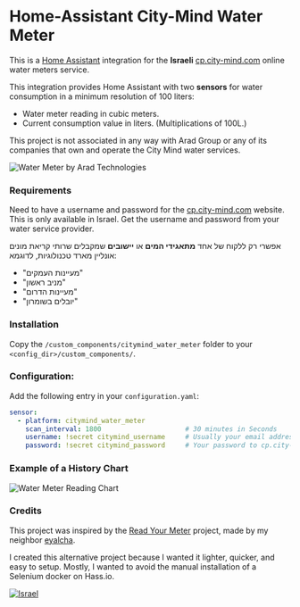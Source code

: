 # Home-Assistant City-Mind Water Meter
This is a [Home Assistant](https://www.home-assistant.io/) integration for the **Israeli** [cp.city-mind.com](https://cp.city-mind.com) 
online water meters service. 

This integration provides Home Assistant with two **sensors** for water consumption in a minimum resolution of 100 liters:
  - Water meter reading in cubic meters.
  - Current consumption value in liters. (Multiplications of 100L.)

This project is not associated in any way with Arad Group or any of its companies that own and operate the City Mind water services.

![Water Meter by Arad Technologies](https://user-images.githubusercontent.com/255973/87365347-ab607d00-c57e-11ea-9440-19e7805cf9ac.png "Water Meter by Arad Technologies")

### Requirements
Need to have a username and password for the [cp.city-mind.com](https://cp.city-mind.com/ "cp.city-mind.com") website.  This is only available in Israel. Get the username and password from your water service provider.

אפשרי רק ללקוח של אחד **מתאגידי המים** או **יישובים** שמקבלים שרותי קריאת מונים אונליין מארד טכנולוגיות, לדוגמא:
  - "מעיינות העמקים"
  - "מניב ראשון"
  - "מעיינות הדרום"
  - "יובלים בשומרון"


### Installation
Copy the `/custom_components/citymind_water_meter` folder to your `<config_dir>/custom_components/`.

### Configuration:

Add the following entry in your `configuration.yaml`:

```yaml
sensor:
  - platform: citymind_water_meter
    scan_interval: 1800                     # 30 minutes in Seconds
    username: !secret citymind_username     # Usually your email address
    password: !secret citymind_password     # Your password to cp.city-mind.com website
```
### Example of a History Chart
![Water Meter Reading Chart](https://user-images.githubusercontent.com/255973/87365060-eada9980-c57d-11ea-915a-0c1da95c2d4f.png "Water Meter Reading")

### Credits
This project was inspired by the [Read Your Meter](https://github.com/eyalcha/read_your_meter "Read Your Meter") 
project, made by my neighbor [eyalcha](https://github.com/eyalcha/).

I created this alternative project because I wanted it lighter, quicker, and easy to
setup.  Mostly, I wanted to avoid the manual installation of a Selenium docker on Hass.io.

[![Israel](https://raw.githubusercontent.com/hjnilsson/country-flags/master/png250px/il.png "Water Meter by Arad Technologies")](https://arad.co.il/products/residential/ "Israel Flag")
